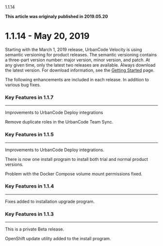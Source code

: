 





1.1.14

**This article was originaly published in 2019.05.20**


1.1.14 - May 20, 2019
=====================




Starting with the March 1, 2019 release, UrbanCode Velocity is using semantic versioning for product releases. The semantic versioning contains a three-part version number: major version, minor version, and patch. At any given time, only the latest two releases are available. Always download the latest version. For download information, see the [Getting Started](https://www.ibm.com/docs/en/urbancode-velocity/2.6.x?topic=overview-getting-started) page.

The following enhancements are included in each release. In addition to various bug fixes.

### Key Features in 1.1.7




---




Improvements to UrbanCode Deploy integrations

Remove duplicate roles in the UrbanCode Team Sync.



### Key Features in 1.1.5




---




Improvements to UrbanCode Deploy integrations.

There is now one install program to install both trial and normal product versions.

Problem with the Docker Compose volume mount permissions fixed.



### Key Features in 1.1.4




---




Fixes added to installation upgrade program.



### Key Features in 1.1.3




---



This is a private Beta release.

OpenShift update utility added to the install program.




